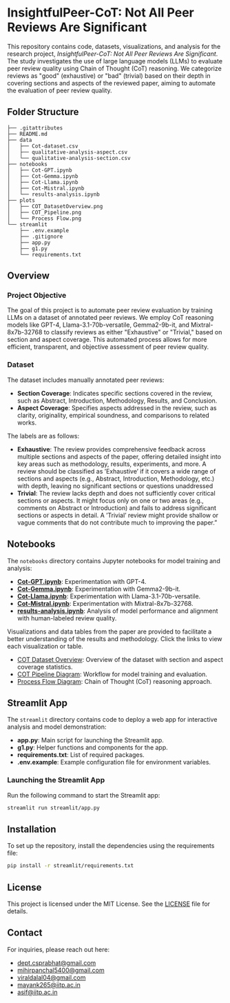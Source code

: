 # InsightfulPeer-CoT: Not All Peer Reviews Are Significant

This repository contains code, datasets, visualizations, and analysis for the research project, *InsightfulPeer-CoT: Not All Peer Reviews Are Significant*. The study investigates the use of large language models (LLMs) to evaluate peer review quality using Chain of Thought (CoT) reasoning. We categorize reviews as "good" (exhaustive) or "bad" (trivial) based on their depth in covering sections and aspects of the reviewed paper, aiming to automate the evaluation of peer review quality.

## Folder Structure

```plaintext
├── .gitattributes
├── README.md
├── data
│   ├── Cot-dataset.csv
│   ├── qualitative-analysis-aspect.csv
│   └── qualitative-analysis-section.csv
├── notebooks
│   ├── Cot-GPT.ipynb
│   ├── Cot-Gemma.ipynb
│   ├── Cot-Llama.ipynb
│   ├── Cot-Mistral.ipynb
│   └── results-analysis.ipynb
├── plots
│   ├── COT_DatasetOverview.png
│   ├── COT_Pipeline.png
│   └── Process Flow.png
└── streamlit
    ├── .env.example
    ├── .gitignore
    ├── app.py
    ├── g1.py
    └── requirements.txt
```

## Overview

### Project Objective
The goal of this project is to automate peer review evaluation by training LLMs on a dataset of annotated peer reviews. We employ CoT reasoning models like GPT-4, Llama-3.1-70b-versatile, Gemma2-9b-it, and Mixtral-8x7b-32768 to classify reviews as either "Exhaustive" or "Trivial," based on section and aspect coverage. This automated process allows for more efficient, transparent, and objective assessment of peer review quality.

### Dataset

The dataset includes manually annotated peer reviews:
- **Section Coverage**: Indicates specific sections covered in the review, such as Abstract, Introduction, Methodology, Results, and Conclusion.
- **Aspect Coverage**: Specifies aspects addressed in the review, such as clarity, originality, empirical soundness, and comparisons to related works.

The labels are as follows:
- **Exhaustive**: The review provides comprehensive feedback across multiple sections and aspects of the paper, offering detailed insight into key areas such as methodology, results, experiments, and more. A review should be classified as ’Exhaustive’ if it covers a wide range of sections and aspects (e.g., Abstract, Introduction, Methodology, etc.) with depth, leaving no significant sections or questions unaddressed
- **Trivial**: The review lacks depth and does not sufficiently cover critical sections or aspects. It might focus only on one or two areas (e.g., comments on Abstract or Introduction) and fails to address significant sections or aspects in detail. A ’Trivial’ review might provide shallow or vague comments that do not contribute much to improving the paper.”

## Notebooks

The `notebooks` directory contains Jupyter notebooks for model training and analysis:

- [**Cot-GPT.ipynb**](notebooks/Cot-GPT.ipynb): Experimentation with GPT-4.
- [**Cot-Gemma.ipynb**](notebooks/Cot-Gemma.ipynb): Experimentation with Gemma2-9b-it.
- [**Cot-Llama.ipynb**](notebooks/Cot-Llama.ipynb): Experimentation with Llama-3.1-70b-versatile.
- [**Cot-Mistral.ipynb**](notebooks/Cot-Mistral.ipynb): Experimentation with Mixtral-8x7b-32768.
- [**results-analysis.ipynb**](notebooks/results-analysis.ipynb): Analysis of model performance and alignment with human-labeled review quality.


Visualizations and data tables from the paper are provided to facilitate a better understanding of the results and methodology. Click the links to view each visualization or table.

- [COT Dataset Overview](plots/COT_DatasetOverview.png): Overview of the dataset with section and aspect coverage statistics.
- [COT Pipeline Diagram](plots/COT_Pipeline.png): Workflow for model training and evaluation.
- [Process Flow Diagram](plots/Process%20Flow.png): Chain of Thought (CoT) reasoning approach.

## Streamlit App

The `streamlit` directory contains code to deploy a web app for interactive analysis and model demonstration:
- **app.py**: Main script for launching the Streamlit app.
- **g1.py**: Helper functions and components for the app.
- **requirements.txt**: List of required packages.
- **.env.example**: Example configuration file for environment variables.

### Launching the Streamlit App

Run the following command to start the Streamlit app:
```bash
streamlit run streamlit/app.py
```

## Installation

To set up the repository, install the dependencies using the requirements file:

```bash
pip install -r streamlit/requirements.txt
```

## License

This project is licensed under the MIT License. See the [LICENSE](./LICENSE) file for details.

## Contact

For inquiries, please reach out here:
- dept.csprabhat@gmail.com
- mihirpanchal5400@gmail.com
- viraldalal04@gmail.com
- mayank265@iitp.ac.in
- asif@iitp.ac.in
